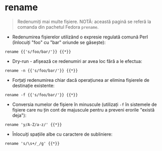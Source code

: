 # rename

> Redenumiți mai multe fișiere.
> NOTĂ: această pagină se referă la comanda din pachetul Fedora `prename`.

- Redenumirea fișierelor utilizând o expresie regulată comună Perl (înlocuiți "foo" cu "bar" oriunde se găsește):

`rename {{'s/foo/bar/'}} {{*}}`

- Dry-run - afișează ce redenumiri ar avea loc fără a le efectua:

`rename -n {{'s/foo/bar/'}} {{*}}`

- Forțați redenumirea chiar dacă operațiunea ar elimina fișierele de destinație existente:

`rename -f {{'s/foo/bar/'}} {{*}}`

- Conversia numelor de fișiere în minuscule (utilizați `-f` în sistemele de fișiere care nu țin cont de majuscule pentru a preveni erorile "există deja"):

`rename 'y/A-Z/a-z/' {{*}}`

- Înlocuiți spațiile albe cu caractere de subliniere:

`rename 's/\s+/_/g' {{*}}`
